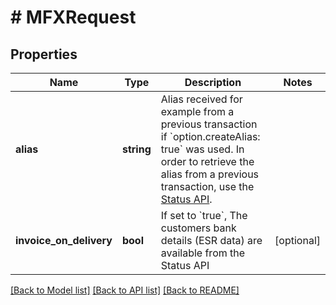 # # MFXRequest

## Properties

Name | Type | Description | Notes
------------ | ------------- | ------------- | -------------
**alias** | **string** | Alias received for example from a previous transaction if &#x60;option.createAlias: true&#x60; was used. In order to retrieve the alias from a previous transaction, use the [Status API](#operation/status). |
**invoice_on_delivery** | **bool** | If set to &#x60;true&#x60;, The customers bank details (ESR data) are available from the Status API | [optional]

[[Back to Model list]](../../README.md#models) [[Back to API list]](../../README.md#endpoints) [[Back to README]](../../README.md)

